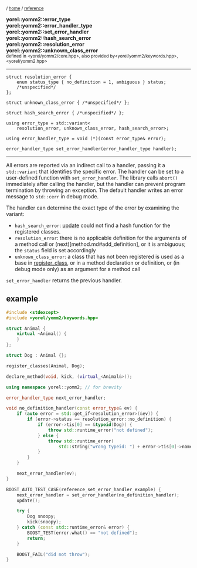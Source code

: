 
<sub>/ [home](/README.md) / [reference](/reference/README.md) </sub>

**yorel::yomm2::error_type**<br>
**yorel::yomm2::error_handler_type**<br>
**yorel::yomm2::set_error_handler**<br>
**yorel::yomm2::hash_search_error**<br>
**yorel::yomm2::resolution_error**<br>
**yorel::yomm2::unknown_class_error**<br>
<sub>defined in <yorel/yomm2/core.hpp>, also provided by<yorel/yomm2/keywords.hpp>, <yorel/yomm2.hpp></sub>

---
```
struct resolution_error {
    enum status_type { no_definition = 1, ambiguous } status;
    /*unspecified*/
};

struct unknown_class_error { /*unspecified*/ };

struct hash_search_error { /*unspecified*/ };

using error_type = std::variant<
    resolution_error, unknown_class_error, hash_search_error>;

using error_handler_type = void (*)(const error_type& error);

error_handler_type set_error_handler(error_handler_type handler);
```
---
All errors are reported via an indirect call to a handler, passing it a
`std::variant` that identifies the specific error. The handler can be set to
a user-defined function with `set_error_handler`. The library calls `abort()`
immediately after calling the handler, but the handler can prevent program
termination by throwing an exception. The default handler writes an error
message to `std::cerr` in debug mode.

The handler can determine the exact type of the error by examining the
variant:
- `hash_search_error`: [update](update.md) could not find a hash function for
  the registered classes.
- `resolution_error`: there is no applicable definition for the arguments of
  a method call or (next)[method.md#add_definition], or it is ambiguous; the
  `status` field is set accordingly
- `unknown_class_error`: a class that has not been registered is used as a
  base in [register_class](register_class.md), or in a method declaration or definition, or (in
  debug mode only) as an argument for a method call

`set_error_handler` returns the previous handler.

## example


```c++
#include <stdexcept>
#include <yorel/yomm2/keywords.hpp>

struct Animal {
    virtual ~Animal() {
    }
};

struct Dog : Animal {};

register_classes(Animal, Dog);

declare_method(void, kick, (virtual_<Animal&>));

using namespace yorel::yomm2; // for brevity

error_handler_type next_error_handler;

void no_definition_handler(const error_type& ev) {
    if (auto error = std::get_if<resolution_error>(&ev)) {
        if (error->status == resolution_error::no_definition) {
            if (error->tis[0] == &typeid(Dog)) {
                throw std::runtime_error("not defined");
            } else {
                throw std::runtime_error(
                    std::string("wrong typeid: ") + error->tis[0]->name());
            }
        }
    }

    next_error_handler(ev);
}

BOOST_AUTO_TEST_CASE(reference_set_error_handler_example) {
    next_error_handler = set_error_handler(no_definition_handler);
    update();

    try {
        Dog snoopy;
        kick(snoopy);
    } catch (const std::runtime_error& error) {
        BOOST_TEST(error.what() == "not defined");
        return;
    }

    BOOST_FAIL("did not throw");
}
```
